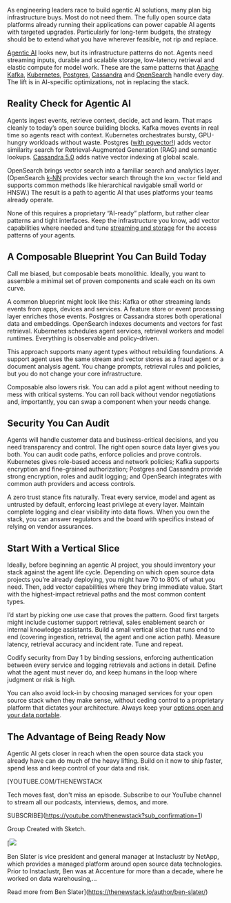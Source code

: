 As engineering leaders race to build agentic AI solutions, many plan big infrastructure buys. Most do not need them. The fully open source data platforms already running their applications can power capable AI agents with targeted upgrades. Particularly for long-term budgets, the strategy should be to extend what you have wherever feasible, not rip and replace.

[Agentic AI](https://thenewstack.io/agentic-ai-is-quickly-revolutionizing-ides-and-developer-productivity/) looks new, but its infrastructure patterns do not. Agents need streaming inputs, durable and scalable storage, low-latency retrieval and elastic compute for model work. These are the same patterns that [Apache Kafka](https://thenewstack.io/the-new-look-and-feel-of-apache-kafka-4-0/), [Kubernetes](https://thenewstack.io/kubernetes/), [Postgres](https://thenewstack.io/postgresql-18-delivers-significant-performance-gains-for-oltp-and-analytics/), [Cassandra](https://thenewstack.io/why-apache-cassandra-5-0-is-a-game-changer-for-developers/) and [OpenSearch](https://thenewstack.io/why-opensearch-3-0-is-your-must-have-upgrade-right-now/) handle every day. The lift is in AI-specific optimizations, not in replacing the stack.

## **Reality Check for Agentic AI**

Agents ingest events, retrieve context, decide, act and learn. That maps cleanly to today’s open source building blocks. Kafka moves events in real time so agents react with context. Kubernetes orchestrates bursty, GPU-hungry workloads without waste. Postgres ([with pgvector!](https://www.instaclustr.com/blog/how-to-improve-your-llm-accuracy-and-performance-with-pgvector-and-postgresql-introduction-to-embeddings-and-the-role-of-pgvector/)) adds vector similarity search for Retrieval-Augmented Generation (RAG) and semantic lookups. [Cassandra 5.0](https://hackernoon.com/heres-what-to-know-about-apache-cassandra-50https:/hackernoon.com/heres-what-to-know-about-apache-cassandra-50) adds native vector indexing at global scale.

OpenSearch brings vector search into a familiar search and analytics layer. (OpenSearch [k-NN](https://docs.opensearch.org/latest/query-dsl/specialized/k-nn/index/) provides vector search through the `knn_vector` field and supports common methods like hierarchical navigable small world or HNSW.) The result is a path to agentic AI that uses platforms your teams already operate.

None of this requires a proprietary “AI-ready” platform, but rather clear patterns and tight interfaces. Keep the infrastructure you know, add vector capabilities where needed and tune [streaming and storage](https://thenewstack.io/store-more-pay-less-welcome-to-kafka-tiered-storage/) for the access patterns of your agents.

## **A Composable Blueprint You Can Build Today**

Call me biased, but composable beats monolithic. Ideally, you want to assemble a minimal set of proven components and scale each on its own curve.

A common blueprint might look like this: Kafka or other streaming lands events from apps, devices and services. A feature store or event processing layer enriches those events. Postgres or Cassandra stores both operational data and embeddings. OpenSearch indexes documents and vectors for fast retrieval. Kubernetes schedules agent services, retrieval workers and model runtimes. Everything is observable and policy-driven.

This approach supports many agent types without rebuilding foundations. A support agent uses the same stream and vector stores as a fraud agent or a document analysis agent. You change prompts, retrieval rules and policies, but you do not change your core infrastructure.

Composable also lowers risk. You can add a pilot agent without needing to mess with critical systems. You can roll back without vendor negotiations and, importantly, you can swap a component when your needs change.

## **Security You Can Audit**

Agents will handle customer data and business-critical decisions, and you need transparency and control. The right open source data layer gives you both. You can audit code paths, enforce policies and prove controls. Kubernetes gives role-based access and network policies; Kafka supports encryption and fine-grained authorization; Postgres and Cassandra provide strong encryption, roles and audit logging; and OpenSearch integrates with common auth providers and access controls.

A zero trust stance fits naturally. Treat every service, model and agent as untrusted by default, enforcing least privilege at every layer. Maintain complete logging and clear visibility into data flows. When you own the stack, you can answer regulators and the board with specifics instead of relying on vendor assurances.

## **Start With a Vertical Slice**

Ideally, before beginning an agentic AI project, you should inventory your stack against the agent life cycle. Depending on which open source data projects you’re already deploying, you might have 70 to 80% of what you need. Then, add vector capabilities where they bring immediate value. Start with the highest-impact retrieval paths and the most common content types.

I’d start by picking one use case that proves the pattern. Good first targets might include customer support retrieval, sales enablement search or internal knowledge assistants. Build a small vertical slice that runs end to end (covering ingestion, retrieval, the agent and one action path). Measure latency, retrieval accuracy and incident rate. Tune and repeat.

Codify security from Day 1 by binding sessions, enforcing authentication between every service and logging retrievals and actions in detail. Define what the agent must never do, and keep humans in the loop where judgment or risk is high.

You can also avoid lock-in by choosing managed services for your open source stack when they make sense, without ceding control to a proprietary platform that dictates your architecture. Always keep your [options open and your data portable](https://thenewstack.io/use-your-data-in-llms-with-the-vector-database-you-already-have/).

## **The Advantage of Being Ready Now**

Agentic AI gets closer in reach when the open source data stack you already have can do much of the heavy lifting. Build on it now to ship faster, spend less and keep control of your data and risk.

[YOUTUBE.COM/THENEWSTACK

Tech moves fast, don't miss an episode. Subscribe to our YouTube
channel to stream all our podcasts, interviews, demos, and more.

SUBSCRIBE](https://youtube.com/thenewstack?sub_confirmation=1)

Group
Created with Sketch.

[![](https://cdn.thenewstack.io/media/2024/06/4678039a-cropped-48797d03-ben-slater-.jpg)

Ben Slater is vice president and general manager at Instaclustr by NetApp, which provides a managed platform around open source data technologies. Prior to Instaclustr, Ben was at Accenture for more than a decade, where he worked on data warehousing,...

Read more from Ben Slater](https://thenewstack.io/author/ben-slater/)